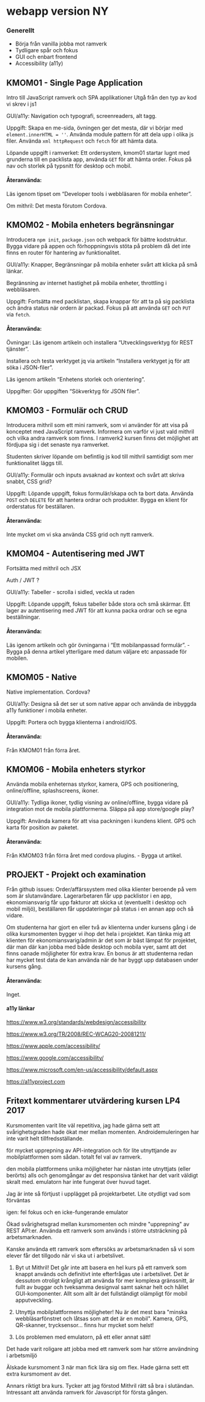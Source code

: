 # webapp version NY

### Generellt

* Börja från vanilla jobba mot ramverk
* Tydligare spår och fokus
* GUI och enbart frontend
* Accessibility (a11y)

## KMOM01 - Single Page Application

Intro till JavaScript ramverk och SPA applikationer
Utgå från den typ av kod vi skrev i js1

GUI/a11y: Navigation och typografi, screenreaders, alt tagg.

Uppgift:
Skapa en me-sida, övningen ger det mesta, där vi börjar med `element.innerHTML = ''`. Använda module pattern för att dela upp i olika js filer. Använda `xml httpRequest` och `fetch` för att hämta data.

Löpande uppgift i ramverket: Ett ordersystem, kmom01 startar lugnt med grunderna till en packlista app, använda `GET` för att hämta order. Fokus på nav och storlek på typsnitt för desktop och mobil.

#### Återanvända:
Läs igenom tipset om “Developer tools i webbläsaren för mobila enheter”.

Om mithril: Det mesta förutom Cordova.

## KMOM02 - Mobila enheters begränsningar

Introducera `npm init`, `package.json` och webpack för bättre kodstruktur. Bygga vidare på appen och förhoppningsvis stöta på problem då det inte finns en router för hantering av funktionalitet.

GUI/a11y: Knapper, Begränsningar på mobila enheter svårt att klicka på små länkar.

Begränsning av internet hastighet på mobila enheter, throttling i webbläsaren.

Uppgift: Fortsätta med packlistan, skapa knappar för att ta på sig packlista och ändra status när ordern är packad. Fokus på att använda `GET` och `PUT` via `fetch`.

#### Återanvända:

Övningar:
Läs igenom artikeln och installera “Utvecklingsverktyg för REST tjänster”.

Installera och testa verktyget jq via artikeln “Installera verktyget jq för att söka i JSON-filer”.

Läs igenom artikeln “Enhetens storlek och orientering”.

Uppgifter:
Gör uppgiften “Sökverktyg för JSON filer”.

## KMOM03 - Formulär och CRUD

Introducera mithril som ett mini ramverk, som vi använder för att visa på konceptet med JavaScript ramverk. Informera om varför vi just vald mithril och vilka andra ramverk som finns. I ramverk2 kursen finns det möjlighet att fördjupa sig i det senaste nya ramverket.

Studenten skriver löpande om befintlig js kod till mithril samtidigt som mer funktionalitet läggs till.

GUI/a11y: Formulär och inputs avsaknad av kontext och svårt att skriva snabbt, CSS grid?

Uppgift: Löpande uppgift, fokus formulär/skapa och ta bort data. Använda `POST` och `DELETE` för att hantera ordrar och produkter. Bygga en klient för orderstatus för beställaren.

#### Återanvända:

Inte mycket om vi ska använda CSS grid och nytt ramverk.

## KMOM04 - Autentisering med JWT

Fortsätta med mithril och JSX

Auth / JWT ?

GUI/a11y: Tabeller - scrolla i sidled, veckla ut raden

Uppgift: Löpande uppgift, fokus tabeller både stora och små skärmar. Ett lager av autentisering med JWT för att kunna packa ordrar och se egna beställningar.

#### Återanvända:

Läs igenom artikeln och gör övningarna i “Ett mobilanpassad formulär”. - Bygga på denna artikel ytterligare med datum väljare etc anpassade för mobilen.

## KMOM05 - Native

Native implementation. Cordova?

GUI/a11y: Designa så det ser ut som native appar och använda de inbyggda a11y funktioner i mobila enheter.

Uppgift: Portera och bygga klienterna i android/iOS.

#### Återanvända:

Från KMOM01 från förra året.

## KMOM06 - Mobila enheters styrkor

Använda mobila enheternas styrkor, kamera, GPS och positionering, online/offline, splashscreens, ikoner.

GUI/a11y: Tydliga ikoner, tydlig visning av online/offline, bygga vidare på integration mot de mobila plattformerna. Släppa på app store/google play?

Uppgift: Använda kamera för att visa packningen i kundens klient. GPS och karta för position av paketet.

#### Återanvända:

Från KMOM03 från förra året med cordova plugins. - Bygga ut artikel.

## PROJEKT - Projekt och examination

Från github issues: Order/affärssystem med olika klienter beroende på vem som är slutanvändare. Lagerarbetaren får upp packlistor i en app, ekonomiansvarig får upp fakturor att skicka ut (eventuellt i desktop och mobil miljö), beställaren får uppdateringar på status i en annan app och så vidare.

Om studenterna har gjort en eller två av klienterna under kursens gång i de olika kursmomenten bygger vi ihop det hela i projektet. Kan tänka mig att klienten för ekonomiansvarig/admin är det som är bäst lämpat för projektet, där man där kan jobba med både desktop och mobila vyer, samt att det finns oanade möjligheter för extra krav. En bonus är att studenterna redan har mycket test data de kan använda när de har byggt upp databasen under kursens gång.

#### Återanvända:

Inget.

#### a11y länkar

https://www.w3.org/standards/webdesign/accessibility

https://www.w3.org/TR/2008/REC-WCAG20-20081211/

https://www.apple.com/accessibility/

https://www.google.com/accessibility/

https://www.microsoft.com/en-us/accessibility/default.aspx

https://a11yproject.com


## Fritext kommentarer utvärdering kursen LP4 2017

Kursmomenten varit lite väl repetitiva, jag hade gärna sett att svårighetsgraden hade ökat mer mellan momenten. Androidemuleringen har inte varit helt tillfredsställande.

för mycket upprepning av API-integration och för lite utnyttjande av mobilplattformen som sådan. totalt fel val av ramverk.

den mobila plattformens unika möjligheter har nästan inte utnyttjats (eller berörts) alls och genomgångar av det responsiva tänket har det varit väldigt skralt med. emulatorn har inte fungerat över huvud taget.

Jag är inte så förtjust i upplägget på projektarbetet. Lite otydligt vad som förväntas

igen: fel fokus och en icke-fungerande emulator

Ökad svårighetsgrad mellan kursmomenten och mindre "upprepning" av REST API:er. Använda ett ramverk som används i större utsträckning på arbetsmarknaden.

Kanske använda ett ramverk som eftersöks av arbetsmarknaden så vi som elever får det tillgodo när vi ska ut i arbetslivet.

1) Byt ut Mithril! Det går inte att basera en hel kurs på ett ramverk som knappt används och definitivt inte efterfrågas ute i arbetslivet. Det är dessutom otroligt krångligt att använda för mer komplexa gränssnitt, är fullt av buggar och tveksamma designval samt saknar helt och hållet GUI-komponenter. Allt som allt är det fullständigt olämpligt för mobil apputveckling.

2) Utnyttja mobilplattformens möjligheter! Nu är det mest bara "minska webbläsarfönstret och låtsas som att det är en mobil". Kamera, GPS, QR-skanner, trycksensor... finns hur mycket som helst!

3) Lös problemen med emulatorn, på ett eller annat sätt!

Det hade varit roligare att jobba med ett ramverk som har större användning i arbetsmiljö

Älskade kursmoment 3 när man fick lära sig om flex. Hade gärna sett ett extra kursmoment av det.

Annars riktigt bra kurs. Tycker att jag förstod Mithril rätt så bra i slutändan. Intressant att använda ramverk för Javascript för första gången.

